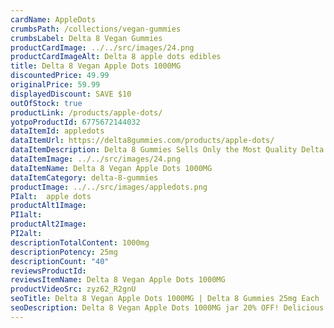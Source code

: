 ```yaml
---
cardName: AppleDots
crumbsPath: /collections/vegan-gummies
crumbsLabel: Delta 8 Vegan Gummies
productCardImage: ../../src/images/24.png
productCardImageAlt: Delta 8 apple dots edibles
title: Delta 8 Vegan Apple Dots 1000MG
discountedPrice: 49.99
originalPrice: 59.99
displayedDiscount: SAVE $10
outOfStock: true
productLink: /products/apple-dots/
yotpoProductId: 6775672144032
dataItemId: appledots
dataItemUrl: https://delta8gummies.com/products/apple-dots/
dataItemDescription: Delta 8 Gummies Sells Only the Most Quality Delta 8 THC Apple Dots Fully Formulated from Hemp. These products are 2018 Federal Farm Bill Legal.
dataItemImage: ../../src/images/24.png
dataItemName: Delta 8 Vegan Apple Dots 1000MG
dataItemCategory: delta-8-gummies
productImage: ../../src/images/appledots.png
PIalt:  apple dots
productAlt1Image: 
PI1alt: 
productAlt2Image: 
PI2alt: 
descriptionTotalContent: 1000mg
descriptionPotency: 25mg
descriptionCount: "40"
reviewsProductId: 
reviewsItemName: Delta 8 Vegan Apple Dots 1000MG
productVideoSrc: zyz62_R2gnU
seoTitle: Delta 8 Vegan Apple Dots 1000MG | Delta 8 Gummies 25mg Each
seoDescription: Delta 8 Vegan Apple Dots 1000MG jar 20% OFF! Delicious Vegan Apple Pieces with 25mg hemp derived delta-8 thc infused gummies.
---
```

